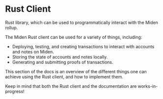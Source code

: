 # Rust Client

Rust library, which can be used to programmatically interact with the Miden rollup.

The Miden Rust client can be used for a variety of things, including:

- Deploying, testing, and creating transactions to interact with accounts and notes on Miden.
- Storing the state of accounts and notes locally.
- Generating and submitting proofs of transactions.

This section of the docs is an overview of the different things one can achieve using the Rust client, and how to implement them.

Keep in mind that both the Rust client and the documentation are works-in-progress!
